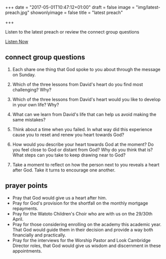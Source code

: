 +++
date = "2017-05-01T10:47:12+01:00"
draft = false
image = "img/latest-preach.jpg"
showonlyimage = false
title = "latest preach"

+++

Listen to the latest preach or review the connect group questions
<!--more-->

<div class="row">
    <div class="col-xs-12">
        <a type="button" class="btn btn-lg btn-primary" href="http://thec3.uk/media/allmedia.aspx">Listen Now</a>
    </div>
</div>

<p></p>


## connect group questions

1. Each share one thing that God spoke to you about through the message on Sunday.

2. Which of the three lessons from David's heart do you find most challenging? Why?
3. Which of the three lessons from David's heart would you like to develop in your own life? Why?
4. What can we learn from David's life that can help us avoid making the same mistakes?
5. Think about a time when you failed. In what way did this experience cause you to reset and renew you heart towards God?
6. How would you describe your heart towards God at the moment? Do you feel close to God or distant from God? Why do you think that is? What steps can you take to keep drawing near to God?
7. Take a moment to reflect on how the person next to you reveals a heart after God. Take it turns to encourage one another.

## prayer points

* Pray that God would give us a heart after him.
* Pray for God's provision for the shortfall on the monthly mortgage repayments.
* Pray for the Watoto Children's Choir who are with us on the 29/30th April.
* Pray for those considering enrolling on the academy this academic year. That God would guide them in their decision and provide a way both financially and practically.
* Pray for the interviews for the Worship Pastor and Look Cambridge Director roles, that God would give us wisdom and discernment in these appointments.

